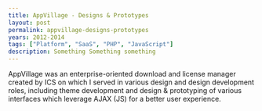 ```yaml
---
title: AppVillage - Designs & Prototypes
layout: post
permalink: appvillage-designs-prototypes
years: 2012-2014
tags: ["Platform", "SaaS", "PHP", "JavaScript"]
description: Something Something something
---
```


AppVillage was an enterprise-oriented download and license manager created by ICS on which I served in various design and design development roles, including theme development and design & prototyping of various interfaces which leverage AJAX (JS) for a better user experience.
